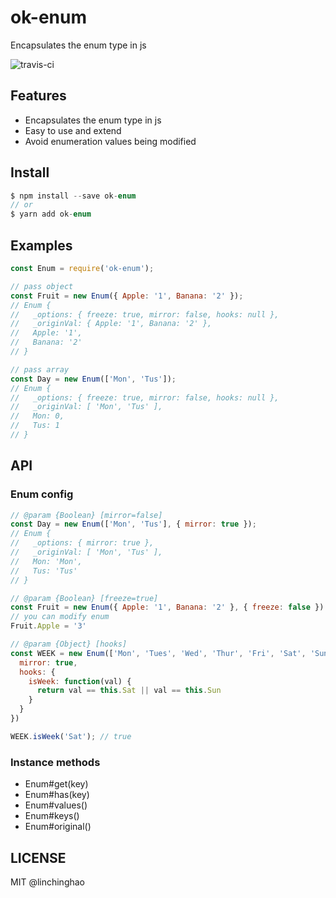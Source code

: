 # ok-enum

Encapsulates the enum type in js

![travis-ci](https://img.shields.io/travis/linchinghao/ok-enum.svg)

## Features
- Encapsulates the enum type in js
- Easy to use and extend
- Avoid enumeration values being modified

## Install

```js
$ npm install --save ok-enum
// or
$ yarn add ok-enum
```

## Examples

```js
const Enum = require('ok-enum');

// pass object
const Fruit = new Enum({ Apple: '1', Banana: '2' }); 
// Enum {
//   _options: { freeze: true, mirror: false, hooks: null },
//   _originVal: { Apple: '1', Banana: '2' },
//   Apple: '1',
//   Banana: '2' 
// }

// pass array
const Day = new Enum(['Mon', 'Tus']);
// Enum {
//   _options: { freeze: true, mirror: false, hooks: null },
//   _originVal: [ 'Mon', 'Tus' ],
//   Mon: 0,
//   Tus: 1
// }


```

## API

### Enum config

```js
// @param {Boolean} [mirror=false]
const Day = new Enum(['Mon', 'Tus'], { mirror: true });
// Enum {
//   _options: { mirror: true },
//   _originVal: [ 'Mon', 'Tus' ],
//   Mon: 'Mon',
//   Tus: 'Tus'
// }

// @param {Boolean} [freeze=true]
const Fruit = new Enum({ Apple: '1', Banana: '2' }, { freeze: false })
// you can modify enum
Fruit.Apple = '3'

// @param {Object} [hooks]
const WEEK = new Enum(['Mon', 'Tues', 'Wed', 'Thur', 'Fri', 'Sat', 'Sun'], {
  mirror: true,
  hooks: {
    isWeek: function(val) {
      return val == this.Sat || val == this.Sun
    }
  }
})

WEEK.isWeek('Sat'); // true
```

### Instance methods
- Enum#get(key)
- Enum#has(key)
- Enum#values()
- Enum#keys()
- Enum#original()


## LICENSE

MIT @linchinghao